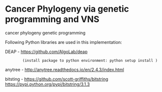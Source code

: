 # Cancer Phylogeny via genetic programming and VNS

cancer phylogeny genetic programming

Following Python libraries are used in this implementation:

DEAP -      https://github.com/AlgoLab/deap

            (install package to python environment: python setup install )

anytree -   http://anytree.readthedocs.io/en/2.4.3/index.html

bitsting -  https://github.com/scott-griffiths/bitstring 
            https://pypi.python.org/pypi/bitstring/3.1.3 
